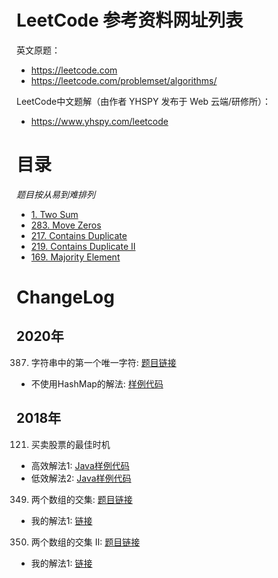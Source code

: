 # LeetCode 参考资料网址列表

英文原题：
- https://leetcode.com
- https://leetcode.com/problemset/algorithms/

LeetCode中文题解（由作者 YHSPY 发布于 Web 云端/研修所）：
- https://www.yhspy.com/leetcode

# 目录
*题目按从易到难排列*
- [1. Two Sum](https://m.yhspy.com/blog/139)
- [283. Move Zeros](https://m.yhspy.com/blog/140)
- [217. Contains Duplicate](https://m.yhspy.com/blog/141)
- [219. Contains Duplicate II](https://m.yhspy.com/blog/142)
- [169. Majority Element](https://m.yhspy.com/blog/143)

# ChangeLog

## 2020年
387. 字符串中的第一个唯一字符: [题目链接](https://leetcode-cn.com/problems/first-unique-character-in-a-string/)
 - 不使用HashMap的解法: [样例代码](./src/com/leetcode/problem_387_first_unique_character_in_a_string)

## 2018年

121. 买卖股票的最佳时机
 - 高效解法1: [Java样例代码](src/com/leetcode/problem_121/Solution.java)
 - 低效解法2: [Java样例代码](src/com/leetcode/problem_121/README.md)
349. 两个数组的交集: [题目链接](https://leetcode-cn.com/problems/intersection-of-two-arrays)
 - 我的解法1: [链接](src/com/leetcode/problem_349/)
350. 两个数组的交集 II: [题目链接](https://leetcode-cn.com/problems/intersection-of-two-arrays-ii/)
 - 我的解法1: [链接](src/com/leetcode/problem_350/)
